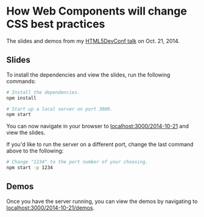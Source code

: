 How Web Components will change CSS best practices
=================================================

The slides and demos from my [HTML5DevConf talk](http://html5devconf.com/speakers/philip_walton.html#session) on Oct. 21, 2014.

## Slides

To install the dependencies and view the slides, run the following commands:

```sh
# Install the dependencies.
npm install

# Start up a local server on port 3000.
npm start
```

You can now navigate in your browser to [localhost:3000/2014-10-21](http://localhost:3000/2014-10-21) and view the slides.

If you'd like to run the server on a different port, change the last command above to the following:

```sh
# Change "1234" to the port number of your choosing.
npm start -p 1234
```

## Demos

Once you have the server running, you can view the demos by navigating to [localhost:3000/2014-10-21/demos](http://localhost:3000/2014-10-21/demos).

